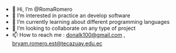 - 👋 Hi, I’m @RomaRomero
- 👀 I’m interested in practice an develop software
- 🌱 I’m currently learning about different programming languages
- 💞️ I’m looking to collaborate on any type of project
- 📫 How to reach me : donalk100@gmail.com , bryam.romero.est@tecazuay.edu.ec

<!---
RomaRomero/RomaRomero is a ✨ special ✨ repository because its `README.md` (this file) appears on your GitHub profile.
You can click the Preview link to take a look at your changes.
--->
